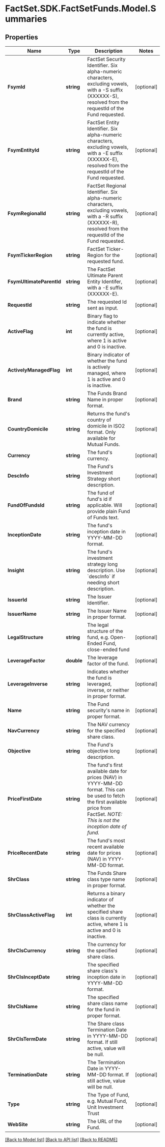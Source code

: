 # FactSet.SDK.FactSetFunds.Model.Summaries

## Properties

Name | Type | Description | Notes
------------ | ------------- | ------------- | -------------
**FsymId** | **string** | FactSet Security Identifier. Six alpha-numeric characters, excluding vowels, with a -S suffix (XXXXXX-S), resolved from the requestId of the Fund requested. | [optional] 
**FsymEntityId** | **string** | FactSet Entity Identifier. Six alpha-numeric characters, excluding vowels, with a -E suffix (XXXXXX-E), resolved from the requestId of the Fund requested. | [optional] 
**FsymRegionalId** | **string** | FactSet Regional Identifier. Six alpha-numeric characters, excluding vowels, with a -R suffix (XXXXXX-R), resolved from the requestId of the Fund requested. | [optional] 
**FsymTickerRegion** | **string** | FactSet Ticker-Region for the requested fund. | [optional] 
**FsymUltimateParentId** | **string** | The FactSet Ultimate Parent Entity Identifer, with a -E suffix (XXXXXX-E). | [optional] 
**RequestId** | **string** | The requested Id sent as input. | [optional] 
**ActiveFlag** | **int** | Binary flag to indicate whether the fund is currently active, where 1 is active and 0 is inactive. | [optional] 
**ActivelyManagedFlag** | **int** | Binary indicator of whether the fund is actively managed, where 1 is active and 0 is inactive. | [optional] 
**Brand** | **string** | The Funds Brand Name in proper format. | [optional] 
**CountryDomicile** | **string** | Returns the fund&#39;s country of domicile in ISO2 format. Only available for Mutual Funds. | [optional] 
**Currency** | **string** | The fund&#39;s currency. | [optional] 
**DescInfo** | **string** | The Fund&#39;s Investment Strategy short description. | [optional] 
**FundOfFundsId** | **string** | The fund of fund&#39;s id if applicable. Will provide plain Fund of Funds text. | [optional] 
**InceptionDate** | **string** | The fund&#39;s inception date in YYYY-MM-DD format. | [optional] 
**Insight** | **string** | The fund&#39;s investment strategy long description. Use &#x60;descInfo&#x60; if needing short description. | [optional] 
**IssuerId** | **string** | The Issuer Identifier. | [optional] 
**IssuerName** | **string** | The Issuer Name in proper format. | [optional] 
**LegalStructure** | **string** | The legal structure of the fund, e.g. Open-Ended Fund, close-ended fund | [optional] 
**LeverageFactor** | **double** | The leverage factor of the fund. | [optional] 
**LeverageInverse** | **string** | Indicates whether the fund is leveraged, inverse, or neither in proper format. | [optional] 
**Name** | **string** | The Fund security&#39;s name in proper format. | [optional] 
**NavCurrency** | **string** | The NAV currency for the specified share class. | [optional] 
**Objective** | **string** | The Fund&#39;s objective long description. | [optional] 
**PriceFirstDate** | **string** | The fund&#39;s first available date for prices (NAV) in YYYY-MM-DD format. This can be used to fetch the first available price from FactSet. *NOTE: This is not the inception date of fund.* | [optional] 
**PriceRecentDate** | **string** | The fund&#39;s most recent available date for prices (NAV) in YYYY-MM-DD format. | [optional] 
**ShrClass** | **string** | The Funds Share class type name in proper format. | [optional] 
**ShrClassActiveFlag** | **int** | Returns a binary indicator of whether the specified share class is currently active, where 1 is active and 0 is inactive. | [optional] 
**ShrClsCurrency** | **string** | The currency for the specified share class. | [optional] 
**ShrClsInceptDate** | **string** | The specified share class&#39;s inception date in YYYY-MM-DD format. | [optional] 
**ShrClsName** | **string** | The specified share class name for the fund in proper format. | [optional] 
**ShrClsTermDate** | **string** | The Share class Termination Date in YYYY-MM-DD format. If still active, value will be null. | [optional] 
**TerminationDate** | **string** | The Termination Date in YYYY-MM-DD format. If still active, value will be null. | [optional] 
**Type** | **string** | The Type of Fund, e.g. Mutual Fund, Unit Investment Trust | [optional] 
**WebSite** | **string** | The URL of the Fund. | [optional] 

[[Back to Model list]](../README.md#documentation-for-models) [[Back to API list]](../README.md#documentation-for-api-endpoints) [[Back to README]](../README.md)

